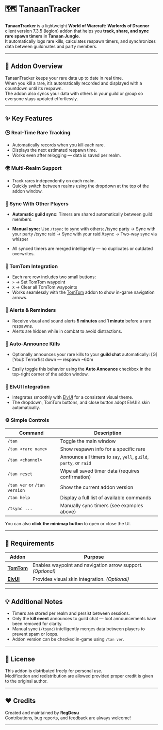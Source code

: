 # 🗺️ TanaanTracker

**TanaanTracker** is a lightweight **World of Warcraft: Warlords of Draenor** client version 7.3.5 (legion) addon that helps you **track, share, and sync rare spawn timers** in **Tanaan Jungle**.  
It automatically logs rare kills, calculates respawn timers, and synchronizes data between guildmates and party members.

---

## 📘 Addon Overview

TanaanTracker keeps your rare data up to date in real time.  
When you kill a rare, it’s automatically recorded and displayed with a countdown until its respawn.  
The addon also syncs your data with others in your guild or group so everyone stays updated effortlessly.

---

## ✨ Key Features

### 🕒 Real-Time Rare Tracking
- Automatically records when you kill each rare.  
- Displays the next estimated respawn time.  
- Works even after relogging — data is saved per realm.

### 🌍 Multi-Realm Support
- Track rares independently on each realm.  
- Quickly switch between realms using the dropdown at the top of the addon window.

### 🔄 Sync With Other Players
- **Automatic guild sync:** Timers are shared automatically between guild members.  
- **Manual sync:** Use `/tsync` to sync with others:
/tsync party → Sync with your party
/tsync raid → Sync with your raid
/tsync <player> → Two-way sync via whisper

- All synced timers are merged intelligently — no duplicates or outdated overwrites.

### 🧭 TomTom Integration
- Each rare row includes two small buttons:
- `>` → Set TomTom waypoint  
- `X` → Clear all TomTom waypoints  
- Works seamlessly with the [TomTom](https://www.curseforge.com/wow/addons/tomtom) addon to show in-game navigation arrows.

### 🔔 Alerts & Reminders
- Receive visual and sound alerts **5 minutes** and **1 minute** before a rare respawns.  
- Alerts are hidden while in combat to avoid distractions.

### 💬 Auto-Announce Kills
- Optionally announces your rare kills to your **guild chat** automatically:
[G] [You]: Terrorfist down — respawn ~60m

- Easily toggle this behavior using the **Auto Announce** checkbox in the top-right corner of the addon window.

### 🧩 ElvUI Integration
- Integrates smoothly with [ElvUI](https://www.tukui.org/) for a consistent visual theme.  
- The dropdown, TomTom buttons, and close button adopt ElvUI’s skin automatically.

### ⚙️ Simple Controls
| Command | Description |
|----------|-------------|
| `/tan` | Toggle the main window |
| `/tan <rare name>` | Show respawn info for a specific rare |
| `/tan <channel>` | Announce all timers to `say`, `yell`, `guild`, `party`, or `raid` |
| `/tan reset` | Wipe all saved timer data (requires confirmation) |
| `/tan ver` or `/tan version` | Show the current addon version |
| `/tan help` | Display a full list of available commands |
| `/tsync ...` | Manually sync timers (see examples above) |

You can also **click the minimap button** to open or close the UI.

---

## 🧱 Requirements

| Addon | Purpose |
|--------|----------|
| **[TomTom](https://www.curseforge.com/wow/addons/tomtom)** | Enables waypoint and navigation arrow support. *(Optional)* |
| **[ElvUI](https://www.tukui.org/)** | Provides visual skin integration. *(Optional)* |

---

## 💡 Additional Notes
- Timers are stored per realm and persist between sessions.
- Only the **kill event** announces to guild chat — loot announcements have been removed for clarity.
- Manual sync (`/tsync`) intelligently merges data between players to prevent spam or loops.
- Addon version can be checked in-game using `/tan ver`.

---

## 📜 License
This addon is distributed freely for personal use.  
Modification and redistribution are allowed provided proper credit is given to the original author.

---

## ❤️ Credits
Created and maintained by **RegDesu**  
Contributions, bug reports, and feedback are always welcome!

---


